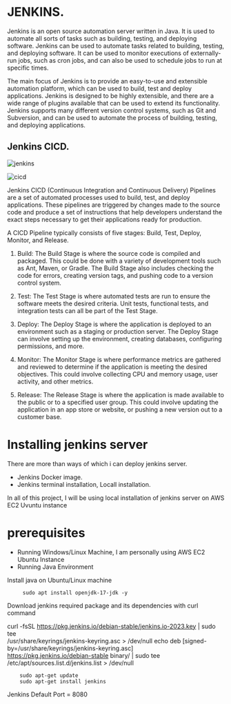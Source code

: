 

# JENKINS.

Jenkins is an open source automation server written in Java. It is used to automate all sorts of tasks such as building, testing, and deploying software. Jenkins can be used to automate tasks related to building, testing, and deploying software. It can be used to monitor executions of externally-run jobs, such as cron jobs, and can also be used to schedule jobs to run at specific times.

The main focus of Jenkins is to provide an easy-to-use and extensible automation platform, which can be used to build, test and deploy applications. Jenkins is designed to be highly extensible, and there are a wide range of plugins available that can be used to extend its functionality. Jenkins supports many different version control systems, such as Git and Subversion, and can be used to automate the process of building, testing, and deploying applications.

## Jenkins CICD.

![jenkins](https://user-images.githubusercontent.com/101070055/232617297-f6da8b83-06cd-4163-8045-030d1155c6ba.jpeg)

![cicd](https://user-images.githubusercontent.com/101070055/232618178-872eb4fd-eba6-4ba9-9c6f-ad3572a3e46f.jpeg)

Jenkins CICD (Continuous Integration and Continuous Delivery) Pipelines are a set of automated processes used to build, test, and deploy applications. These pipelines are triggered by changes made to the source code and produce a set of instructions that help developers understand the exact steps necessary to get their applications ready for production.

A CICD Pipeline typically consists of five stages: Build, Test, Deploy, Monitor, and Release.

1. Build: The Build Stage is where the source code is compiled and packaged. This could be done with a variety of development tools such as Ant, Maven, or Gradle. The Build Stage also includes checking the code for errors, creating version tags, and pushing code to a version control system.

2. Test: The Test Stage is where automated tests are run to ensure the software meets the desired criteria. Unit tests, functional tests, and integration tests can all be part of the Test Stage.

3. Deploy: The Deploy Stage is where the application is deployed to an environment such as a staging or production server. The Deploy Stage can involve setting up the environment, creating databases, configuring permissions, and more.

4. Monitor: The Monitor Stage is where performance metrics are gathered and reviewed to determine if the application is meeting the desired objectives. This could involve collecting CPU and memory usage, user activity, and other metrics.

5. Release: The Release Stage is where the application is made available to the public or to a specified user group. This could involve updating the application in an app store or website, or pushing a new version out to a customer base.

# Installing jenkins server

There are more than ways of which i can deploy jenkins server.

 - Jenkins Docker image.
 - Jenkins terminal installation, Locall installation.

In all of this project, I will be using local installation of jenkins server on AWS EC2 Uvuntu instance

# prerequisites

- Running Windows/Linux Machine, I am personally using AWS EC2 Ubuntu Instance
- Running Java Environment

Install java on Ubuntu/Linux machine

         sudo apt install openjdk-17-jdk -y

Download jenkins required package and its dependencies with curl command

 curl -fsSL https://pkg.jenkins.io/debian-stable/jenkins.io-2023.key | sudo tee \
          /usr/share/keyrings/jenkins-keyring.asc > /dev/null
        echo deb [signed-by=/usr/share/keyrings/jenkins-keyring.asc] \
          https://pkg.jenkins.io/debian-stable binary/ | sudo tee \
          /etc/apt/sources.list.d/jenkins.list > /dev/null

        sudo apt-get update
        sudo apt-get install jenkins 

Jenkins Default Port = 8080


